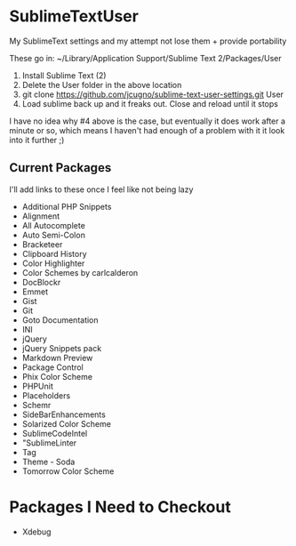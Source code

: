 SublimeTextUser
===============

My SublimeText settings and my attempt not lose them + provide portability

These go in:
~/Library/Application Support/Sublime Text 2/Packages/User

1. Install Sublime Text (2)
2. Delete the User folder in the above location
3. git clone https://github.com/jcugno/sublime-text-user-settings.git User
4. Load sublime back up and it freaks out. Close and reload until it stops

I have no idea why #4 above is the case, but eventually it does work after a minute
or so, which means I haven't had enough of a problem with it it look into it further ;)

## Current Packages ##

I'll add links to these once I feel like not being lazy

* Additional PHP Snippets
* Alignment
* All Autocomplete
* Auto Semi-Colon
* Bracketeer
* Clipboard History
* Color Highlighter
* Color Schemes by carlcalderon
* DocBlockr
* Emmet
* Gist
* Git
* Goto Documentation
* INI
* jQuery
* jQuery Snippets pack
* Markdown Preview
* Package Control
* Phix Color Scheme
* PHPUnit
* Placeholders
* Schemr
* SideBarEnhancements
* Solarized Color Scheme
* SublimeCodeIntel
* "SublimeLinter
* Tag
* Theme - Soda
* Tomorrow Color Scheme

# Packages I Need to Checkout

* Xdebug
